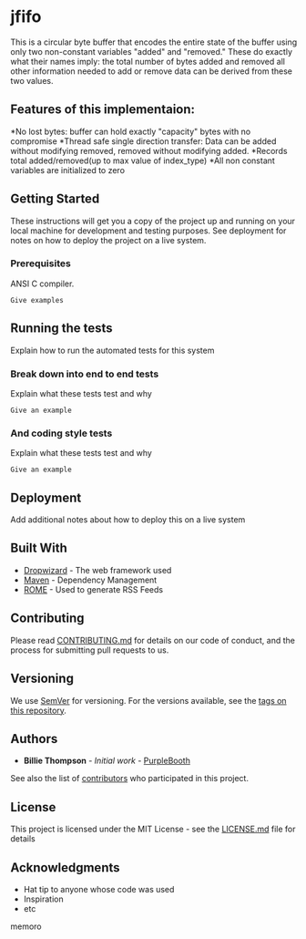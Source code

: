 # jfifo

This is a circular byte buffer that encodes the entire state of the buffer using only two non-constant variables "added" and "removed."
These do exactly what their names imply: the total number of bytes added and removed all other information needed to add or remove data can be derived from these two values. 

## Features of this implementaion:
  *No lost bytes: buffer can hold exactly "capacity" bytes with no compromise
  *Thread safe single direction transfer: Data can be added without modifying removed, removed without modifying added.
  *Records total added/removed(up to max value of index_type)
  *All non constant variables are initialized to zero
  
## Getting Started

These instructions will get you a copy of the project up and running on your local machine for development and testing purposes. See deployment for notes on how to deploy the project on a live system.

### Prerequisites
ANSI C compiler. 


```
Give examples
```


## Running the tests

Explain how to run the automated tests for this system

### Break down into end to end tests

Explain what these tests test and why

```
Give an example
```

### And coding style tests

Explain what these tests test and why

```
Give an example
```

## Deployment

Add additional notes about how to deploy this on a live system

## Built With

* [Dropwizard](http://www.dropwizard.io/1.0.2/docs/) - The web framework used
* [Maven](https://maven.apache.org/) - Dependency Management
* [ROME](https://rometools.github.io/rome/) - Used to generate RSS Feeds

## Contributing

Please read [CONTRIBUTING.md](https://gist.github.com/PurpleBooth/b24679402957c63ec426) for details on our code of conduct, and the process for submitting pull requests to us.

## Versioning

We use [SemVer](http://semver.org/) for versioning. For the versions available, see the [tags on this repository](https://github.com/your/project/tags). 

## Authors

* **Billie Thompson** - *Initial work* - [PurpleBooth](https://github.com/PurpleBooth)

See also the list of [contributors](https://github.com/your/project/contributors) who participated in this project.

## License

This project is licensed under the MIT License - see the [LICENSE.md](LICENSE.md) file for details

## Acknowledgments

* Hat tip to anyone whose code was used
* Inspiration
* etc

memoro
